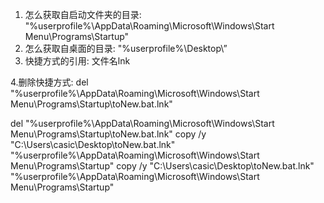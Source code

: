
1. 怎么获取自启动文件夹的目录:
  "%userprofile%\AppData\Roaming\Microsoft\Windows\Start Menu\Programs\Startup"
2. 怎么获取自桌面的目录:
   "%userprofile%\Desktop\”
3.  快捷方式的引用:
    文件名lnk
    
    
4.删除快捷方式:
   del "%userprofile%\AppData\Roaming\Microsoft\Windows\Start Menu\Programs\Startup\toNew.bat.lnk"



del "%userprofile%\AppData\Roaming\Microsoft\Windows\Start Menu\Programs\Startup\toNew.bat.lnk"
copy /y "C:\Users\casic\Desktop\toNew.bat.lnk" "%userprofile%\AppData\Roaming\Microsoft\Windows\Start Menu\Programs\Startup"
copy /y "C:\Users\casic\Desktop\toNew.bat.lnk" "%userprofile%\AppData\Roaming\Microsoft\Windows\Start Menu\Programs\Startup"
